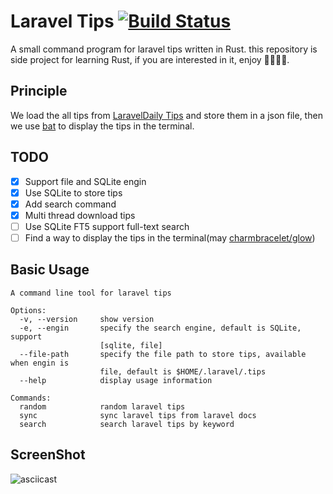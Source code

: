 # Laravel Tips [![Build Status]][actions]

[Build Status]: https://img.shields.io/github/actions/workflow/status/godruoyi/laravel-tips/ci.yml?branch=master

[actions]: https://github.com/godruoyi/laravel-tips/actions?query=branch%3Amaster

A small command program for laravel tips written in Rust. this repository is side project for learning Rust, if you are
interested in it, enjoy 🐕‍🦺🦧🦥.

## Principle

We load the all tips from [LaravelDaily Tips](https://github.com/LaravelDaily/laravel-tips) and store them in a
json file, then we use [bat](https://github.com/sharkdp/bat) to display the tips in the terminal.

## TODO

- [x] Support file and SQLite engin
- [x] Use SQLite to store tips
- [x] Add search command
- [x] Multi thread download tips
- [ ] Use SQLite FT5 support full-text search
- [ ] Find a way to display the tips in the terminal(may [charmbracelet/glow](https://github.com/charmbracelet/glow))

## Basic Usage

```
A command line tool for laravel tips

Options:
  -v, --version     show version
  -e, --engin       specify the search engine, default is SQLite, support
                    [sqlite, file]
  --file-path       specify the file path to store tips, available when engin is
                    file, default is $HOME/.laravel/.tips
  --help            display usage information

Commands:
  random            random laravel tips
  sync              sync laravel tips from laravel docs
  search            search laravel tips by keyword
```

## ScreenShot

![asciicast](https://user-images.githubusercontent.com/16079222/234809580-9742230b-5730-4bea-8cbf-e38ea4f84fef.gif)
